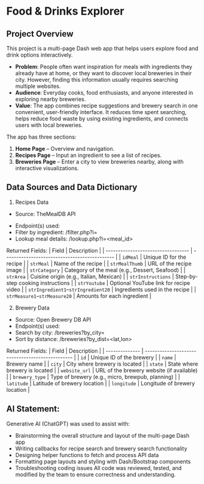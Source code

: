 # Food & Drinks Explorer

## Project Overview
This project is a multi-page Dash web app that helps users explore food and drink options interactively.  
- **Problem**: People often want inspiration for meals with ingredients they already have at home, or they want to discover local breweries in their city. However, finding this information usually requires searching multiple websites.  
- **Audience**: Everyday cooks, food enthusiasts, and anyone interested in exploring nearby breweries.  
- **Value**: The app combines recipe suggestions and brewery search in one convenient, user-friendly interface. It reduces time spent searching, helps reduce food waste by using existing ingredients, and connects users with local breweries.

The app has three sections:
1. **Home Page** – Overview and navigation.  
2. **Recipes Page** – Input an ingredient to see a list of recipes.
3. **Breweries Page** – Enter a city to view breweries nearby, along with interactive visualizations.

## Data Sources and Data Dictionary
1. Recipes Data
- Source: TheMealDB API
* Endpoint(s) used:
* Filter by ingredient: /filter.php?i=<ingredient>
* Lookup meal details: /lookup.php?i=<meal_id>

Returned Fields:
| Field                              | Description                                   |
| ---------------------------------- | --------------------------------------------- |
| `idMeal`                           | Unique ID for the recipe                      |
| `strMeal`                          | Name of the recipe                            |
| `strMealThumb`                     | URL of the recipe image                       |
| `strCategory`                      | Category of the meal (e.g., Dessert, Seafood) |
| `strArea`                          | Cuisine origin (e.g., Italian, Mexican)       |
| `strInstructions`                  | Step-by-step cooking instructions             |
| `strYoutube`                       | Optional YouTube link for recipe video        |
| `strIngredient1`–`strIngredient20` | Ingredients used in the recipe                |
| `strMeasure1`–`strMeasure20`       | Amounts for each ingredient                   |

2. Brewery Data
- Source: Open Brewery DB API
- Endpoint(s) used:
- Search by city: /breweries?by_city=<city>
- Sort by distance: /breweries?by_dist=<lat,lon>

Returned Fields:
| Field          | Description                                      |
| -------------- | ------------------------------------------------ |
| `id`           | Unique ID of the brewery                         |
| `name`         | Brewery name                                     |
| `city`         | City where brewery is located                    |
| `state`        | State where brewery is located                   |
| `website_url`  | URL of the brewery website (if available)        |
| `brewery_type` | Type of brewery (e.g., micro, brewpub, planning) |
| `latitude`     | Latitude of brewery location                     |
| `longitude`    | Longitude of brewery location                    |

## AI Statement:
Generative AI (ChatGPT) was used to assist with:
- Brainstorming the overall structure and layout of the multi-page Dash app
- Writing callbacks for recipe search and brewery search functionality
- Designing helper functions to fetch and process API data
- Formatting page layouts and styling with Dash/Bootstrap components
- Troubleshooting coding issues
All code was reviewed, tested, and modified by the team to ensure correctness and understanding.

